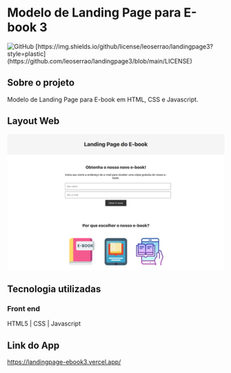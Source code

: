 # Modelo de Landing Page para E-book 3
<img alt="GitHub" src="https://img.shields.io/github/license/leoserrao/landingpage3?style=plastic">
[https://img.shields.io/github/license/leoserrao/landingpage3?style=plastic](https://github.com/leoserrao/landingpage3/blob/main/LICENSE)


## Sobre o projeto
Modelo de Landing Page para E-book em HTML, CSS e Javascript.

## Layout Web

<img src="assets/tela1.png" alt="Tela 1 - Layout Web do app">

## Tecnologia utilizadas
### Front end
HTML5 | CSS | Javascript

## Link do App
https://landingpage-ebook3.vercel.app/
